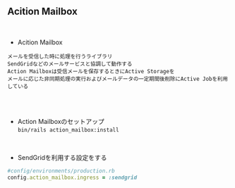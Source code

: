 ## Acition Mailbox  
<br>

- Acition Mailbox  
```
メールを受信した時に処理を行うライブラリ
SendGridなどのメールサービスと協調して動作する
Action Mailboxは受信メールを保存するときにActive Storageを
メールに応じた非同期処理の実行およびメールデータの一定期間後削除にActive Jobを利用している
```
<br>
<br>

- Action Mailboxのセットアップ  
`bin/rails action_mailbox:install`  
<br>

- SendGridを利用する設定をする  
```rb
#config/environments/production.rb
config.action_mailbox.ingress = :sendgrid
```